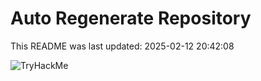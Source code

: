 # Auto Regenerate Repository

This README was last updated: 2025-02-12 20:42:08

 ![TryHackMe](https://tryhackme.com/badge/533634)